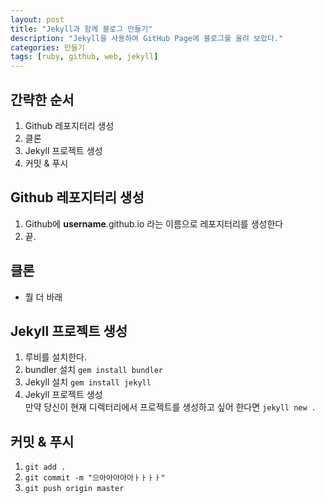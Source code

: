 ```yaml
---
layout: post
title: "Jekyll과 함께 블로그 만들기"
description: "Jekyll을 사용하여 GitHub Page에 블로그를 올려 보았다."
categories: 만들기
tags: [ruby, github, web, jekyll]
---
```


## 간략한 순서
1. Github 레포지터리 생성
2. 클론
3. Jekyll 프로젝트 생성
4. 커밋 & 푸시

## Github 레포지터리 생성
1. Github에 __username__.github.io 라는 이름으로 레포지터리를 생성한다
2. 끝.

## 클론
* 뭘 더 바래

## Jekyll 프로젝트 생성
1. 루비를 설치한다.
2. bundler 설치 `gem install bundler`
3. Jekyll 설치 `gem install jekyll`
4. Jekyll 프로젝트 생성  
만약 당신이 현재 디렉터리에서 프로젝트를 생성하고 싶어 한다면 `jekyll new .`

## 커밋 & 푸시
1. `git add .`
2. `git commit -m "으아아아아아ㅏㅏㅏㅏ"`
3. `git push origin master`